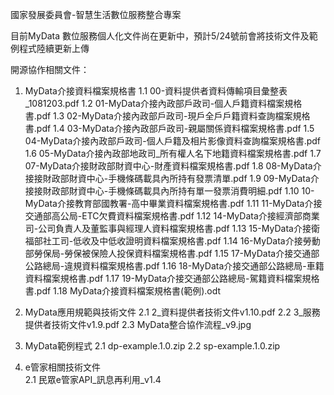 國家發展委員會-智慧生活數位服務整合專案

目前MyData 數位服務個人化文件尚在更新中，預計5/24號前會將技術文件及範例程式陸續更新上傳

開源協作相關文件：
1. MyData介接資料檔案規格書
  1.1 00-資料提供者資料傳輸項目彙整表_1081203.pdf
  1.2 01-MyData介接內政部戶政司-個人戶籍資料檔案規格書.pdf
  1.3 02-MyData介接內政部戶政司-現戶全戶戶籍資料查詢檔案規格書.pdf
  1.4 03-MyData介接內政部戶政司-親屬關係資料檔案規格書.pdf
  1.5 04-MyData介接內政部戶政司-個人戶籍及相片影像資料查詢檔案規格書.pdf
  1.6 05-MyData介接內政部地政司_所有權人名下地籍資料檔案規格書.pdf
  1.7 07-MyData介接財政部財資中心-財產資料檔案規格書.pdf
  1.8 08-MyData介接接財政部財資中心-手機條碼載具內所持有發票清單.pdf
  1.9 09-MyData介接接財政部財資中心-手機條碼載具內所持有單一發票消費明細.pdf
  1.10 10-MyData介接教育部國教署-高中畢業資料檔案規格書.pdf
  1.11 11-MyData介接交通部高公局-ETC欠費資料檔案規格書.pdf
  1.12 14-MyData介接經濟部商業司-公司負責人及董監事與經理人資料檔案規格書.pdf
  1.13 15-MyData介接衛福部社工司-低收及中低收證明資料檔案規格書.pdf
  1.14 16-MyData介接勞動部勞保局-勞保被保險人投保資料檔案規格書.pdf
  1.15 17-MyData介接交通部公路總局-違規資料檔案規格書.pdf
  1.16 18-MyData介接交通部公路總局-車籍資料檔案規格書.pdf
  1.17 19-MyData介接交通部公路總局-駕籍資料檔案規格書.pdf
  1.18 MyData介接資料檔案規格書(範例).odt
  
2. MyData應用規範與技術文件
  2.1 2_資料提供者技術文件v1.10.pdf
  2.2 3_服務提供者技術文件v1.9.pdf
  2.3 MyData整合協作流程_v9.jpg

2. MyData範例程式
  2.1 dp-example.1.0.zip
  2.2 sp-example.1.0.zip

3. e管家相關技術文件   
  2.1 民眾e管家API_訊息再利用_v1.4
